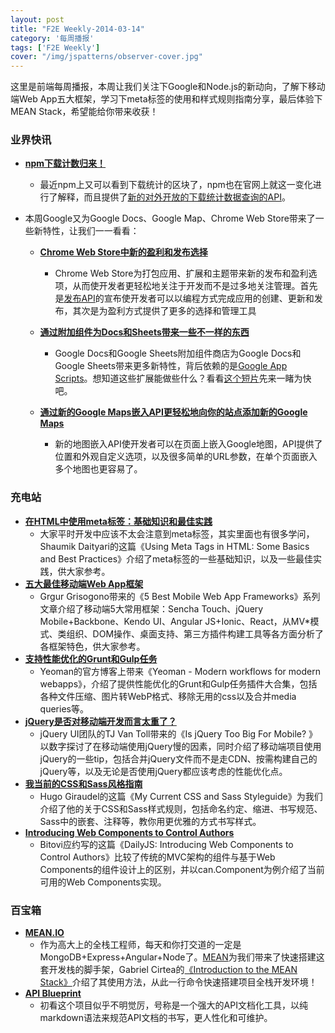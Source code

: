 ```yaml
---
layout: post
title: "F2E Weekly-2014-03-14"
category: '每周播报' 
tags: ['F2E Weekly']
cover: "/img/jspatterns/observer-cover.jpg"
---
```


这里是前端每周播报，本周让我们关注下Google和Node.js的新动向，了解下移动端Web App五大框架，学习下meta标签的使用和样式规则指南分享，最后体验下MEAN Stack，希望能给你带来收获！

<!--more-->

### 业界快讯

- **[npm下载计数归来！](http://blog.npmjs.org/post/78719826768/download-counts-are-back)**
	
	- 最近npm上又可以看到下载统计的区块了，npm也在官网上就这一变化进行了解释，而且提供了[新的对外开放的下载统计数据查询的API](https://github.com/npm/download-counts)。
	
- 本周Google又为Google Docs、Google Map、Chrome Web Store带来了一些新特性，让我们一一看看：

	- **[Chrome Web Store中新的盈利和发布选择](http://googledevelopers.blogspot.com/2014/03/new-monetization-and-publishing-options.html)**
	
		- Chrome Web Store为打包应用、扩展和主题带来新的发布和盈利选项，从而使开发者更轻松地关注于开发而不是过多地关注管理。首先是[发布API](http://t.cn/8swHrnO )的宣布使开发者可以以编程方式完成应用的创建、更新和发布，其次是为盈利方式提供了更多的选择和管理工具
		
	- **[通过附加组件为Docs和Sheets带来一些不一样的东西](http://googledrive.blogspot.com/2014/03/add-ons.html)**
	
		- Google Docs和Google Sheets附加组件商店为Google Docs和Google Sheets带来更多新特性，背后依赖的是[Google App Scripts](http://t.cn/zOTQmxK)。想知道这些扩展能做些什么？看看[这个短片](http://t.cn/8swHxYF)先来一睹为快吧。
		
	- **[通过新的Google Maps嵌入API更轻松地向你的站点添加新的Google Maps](http://googlegeodevelopers.blogspot.com/2014/03/adding-new-google-maps-to-your-website.html)**
	
		- 新的地图嵌入API使开发者可以在页面上嵌入Google地图，API提供了位置和外观自定义选项，以及很多简单的URL参数，在单个页面嵌入多个地图也更容易了。
		

### 充电站

- **[在HTML中使用meta标签：基础知识和最佳实践](http://www.sitepoint.com/meta-tags-html-basics-best-practices/)**
	- 大家平时开发中应该不太会注意到meta标签，其实里面也有很多学问，Shaumik Daityari的这篇《Using Meta Tags in HTML: Some Basics and Best Practices》介绍了meta标签的一些基础知识，以及一些最佳实践，供大家参考。
- **[五大最佳移动端Web App框架](http://moduscreate.com/5-best-mobile-web-app-frameworks-sencha-touch)**
	- Grgur Grisogono带来的《5 Best Mobile Web App Frameworks》系列文章介绍了移动端5大常用框架：Sencha Touch、jQuery Mobile+Backbone、Kendo UI、Angular JS+Ionic、React，从MV*模式、类组织、DOM操作、桌面支持、第三方插件构建工具等各方面分析了各框架特色，供大家参考。
- **[支持性能优化的Grunt和Gulp任务](http://yeoman.io/blog/performance-optimization.html)**
	- Yeoman的官方博客上带来《Yeoman - Modern workflows for modern webapps》，介绍了提供性能优化的Grunt和Gulp任务插件大合集，包括各种文件压缩、图片转WebP格式、移除无用的css以及合并media queries等。
- **[jQuery是否对移动端开发而言太重了？](http://flippinawesome.org/2014/03/10/is-jquery-too-big-for-mobile)**
	- jQuery UI团队的TJ Van Toll带来的《Is jQuery Too Big For Mobile? 》以数字探讨了在移动端使用jQuery慢的因素，同时介绍了移动端项目使用jQuery的一些tip，包括合并jQuery文件而不是走CDN、按需构建自己的jQuery等，以及无论是否使用jQuery都应该考虑的性能优化点。
- **[我当前的CSS和Sass风格指南](http://www.sitepoint.com/css-sass-styleguide/)**
	- Hugo Giraudel的这篇《My Current CSS and Sass Styleguide》为我们介绍了他的关于CSS和Sass样式规则，包括命名约定、缩进、书写规范、Sass中的嵌套、注释等，教你用更优雅的方式书写样式。
- **[Introducing Web Components to Control Authors](http://dailyjs.com/2014/03/10/components-controls/)**
	- Bitovi应约写的这篇《DailyJS: Introducing Web Components to Control Authors》比较了传统的MVC架构的组件与基于Web Components的组件设计上的区别，并以can.Component为例介绍了当前可用的Web Components实现。
	
	
### 百宝箱

- **[MEAN.IO](http://www.mean.io/)**
	- 作为高大上的全栈工程师，每天和你打交道的一定是MongoDB+Express+Angular+Node了。[MEAN](http://www.mean.io/)为我们带来了快速搭建这套开发栈的脚手架，Gabriel Cirtea的[《Introduction to the MEAN Stack》](http://code.tutsplus.com/tutorials/introduction-to-the-mean-stack--cms-19918)介绍了其使用方法，从此一行命令快速搭建项目全栈开发环境！
- **[API Blueprint](http://apiblueprint.org/)**
	- 初看这个项目似乎不明觉厉，号称是一个强大的API文档化工具，以纯markdown语法来规范API文档的书写，更人性化和可维护。